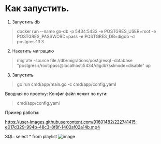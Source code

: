 # Как запустить.
1. Запустить db <br>
 > docker run --name go-db -p 5434:5432 -e POSTGRES_USER=root -e POSTGRES_PASSWORD=pass -e POSTGRES_DB=digdb -d postgres:13.3

2. Накатить миграцию  <br>
 > migrate -source file://db/migrations/postgresql -database "postgres://root:pass@localhost:5434/digdb?sslmode=disable" up
3. Запуcтить
 > go run cmd/app/main.go -c cmd/app/config.yaml

Вводная по проетку:
Конфиг файл лежит по пути: 
 > cmd/app/config.yaml


Пример работы:


https://user-images.githubusercontent.com/91601482/222741415-e017d329-994b-48c3-8f8f-1403af02a14b.mp4



SQL:
select * from playlist
![image](https://user-images.githubusercontent.com/91601482/222738813-61c77c70-e608-444d-9d90-4b7cc8c2a485.png)
